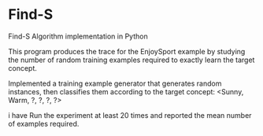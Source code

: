 # Find-S
Find-S Algorithm implementation in Python

This program produces the trace for the EnjoySport example by studying the number of random training examples required to exactly learn the target concept. 

Implemented a training example generator that generates random instances, then classifies them according to the target concept:    <Sunny, Warm, ?, ?, ?, ?>  

i have Run the experiment at least 20 times and reported the mean number of examples required.
